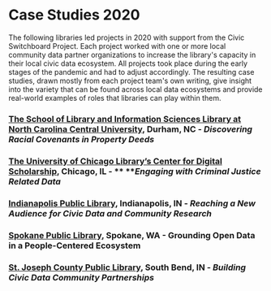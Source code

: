 # Case Studies 2020

The following libraries led projects in 2020 with support from the Civic Switchboard Project. Each project worked with one or more local community data partner organizations to increase the library's capacity in their local civic data ecosystem. All projects took place during the early stages of the pandemic and had to adjust accordingly. The resulting case studies, drawn mostly from each project team's own writing, give insight into the variety that can be found across local data ecosystems and provide real-world examples of roles that libraries can play within them.

### [The School of Library and Information Sciences Library at North Carolina Central University](the-school-of-library-and-information-sciences-library-at-nccu-durham-nc.md), Durham, NC - _**Discovering Racial Covenants in Property Deeds**_ <a href="#durham-nc---the-school-of-library-and-information-sciences-library-at-north-carolina-central-univers" id="durham-nc---the-school-of-library-and-information-sciences-library-at-north-carolina-central-univers"></a>

### [The University of Chicago Library’s Center for Digital Scholarship](the-university-of-chicago-librarys-center-for-digital-scholarship-chicago-il.md), Chicago, IL - ** **_**Engaging with Criminal Justice Related Data**_ <a href="#chicago-il---the-university-of-chicago-librarys-center-for-digital-scholarship" id="chicago-il---the-university-of-chicago-librarys-center-for-digital-scholarship"></a>

### &#x20;[Indianapolis Public Library](indianapolis-public-library-indianapolis-in.md), Indianapolis, IN - _Reaching a **New Audience for Civic Data and Community Research**_ <a href="#indianapolis-in---indianapolis-public-library" id="indianapolis-in---indianapolis-public-library"></a>

### [Spokane Public Library](spokane-public-library-spokane-wa.md), Spokane, WA - **Grounding Open Data in a People-Centered Ecosystem** <a href="#spokane-wa---spokane-public-library" id="spokane-wa---spokane-public-library"></a>

### [St. Joseph County Public Library](st.-joseph-county-public-library-south-bend-in.md), South Bend, IN - _Building **Civic Data Community Partnerships**_ <a href="#south-bend-in---st-joseph-county-public-library" id="south-bend-in---st-joseph-county-public-library"></a>

